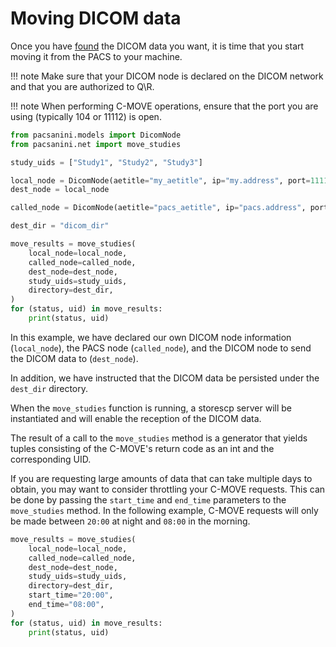 # Moving DICOM data

Once you have [found](finding.md) the DICOM data you want, it is
time that you start moving it from the PACS to your machine.

!!! note
    Make sure that your DICOM node is declared on the DICOM network
    and that you are authorized to Q\R.

!!! note
    When performing C-MOVE operations, ensure that the port you
    are using (typically 104 or 11112) is open.


```python
from pacsanini.models import DicomNode
from pacsanini.net import move_studies

study_uids = ["Study1", "Study2", "Study3"]

local_node = DicomNode(aetitle="my_aetitle", ip="my.address", port=11112)
dest_node = local_node

called_node = DicomNode(aetitle="pacs_aetitle", ip="pacs.address", port=104)

dest_dir = "dicom_dir"

move_results = move_studies(
    local_node=local_node,
    called_node=called_node,
    dest_node=dest_node,
    study_uids=study_uids,
    directory=dest_dir,
)
for (status, uid) in move_results:
    print(status, uid)
```

In this example, we have declared our own DICOM node information (`local_node`),
the PACS node (`called_node`), and the DICOM node to send the DICOM data to (`dest_node`).

In addition, we have instructed that the DICOM data be persisted under the `dest_dir` directory.

When the `move_studies` function is running, a storescp server will be instantiated
and will enable the reception of the DICOM data.

The result of a call to the `move_studies` method is a generator that yields tuples
consisting of the C-MOVE's return code as an int and the corresponding UID.

If you are requesting large amounts of data that can take multiple days to obtain, you may want
to consider throttling your C-MOVE requests. This can be done by passing the `start_time` and
`end_time` parameters to the `move_studies` method. In the following example, C-MOVE requests
will only be made between `20:00` at night and `08:00` in the morning.

```python
move_results = move_studies(
    local_node=local_node,
    called_node=called_node,
    dest_node=dest_node,
    study_uids=study_uids,
    directory=dest_dir,
    start_time="20:00",
    end_time="08:00",
)
for (status, uid) in move_results:
    print(status, uid)
```
